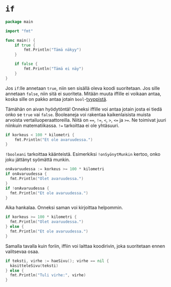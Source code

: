 # `if`

```Go
package main

import "fmt"

func main() {
	if true {
		fmt.Println("Tämä näkyy")
	}

	if false {
		fmt.Println("Tämä ei näy")
	}
}

```

Jos `if`:lle annetaan `true`, niin sen sisällä oleva koodi suoritetaan. Jos sille annetaan `false`, niin sitä ei suoriteta. Mitään muuta iffille ei voikaan antaa, koska sille on pakko antaa jotain `bool`-[tyyppistä](tyypit.md).

Tämähän on aivan hyödytöntä! Onneksi iffille voi antaa jotain josta ei tiedä onko se `true` vai `false`. Booleaneja voi rakentaa kaikenlaisista muista arvoista vertailuoperaattoreilla. Niitä on `==`, `!=`, `<`, `>`, `<=` ja `>=`. Ne toimivat juuri niinkuin matematiikassa. `!=` tarkoittaa ei ole yhtäsuuri.

```Go
if korkeus < 100 * kilometri {
	fmt.Println("Et ole avaruudessa.")
}
```

`!booleani` tarkoittaa käänteistä. Esimerkiksi `!onSyönytMunkin` kertoo, onko joku jättänyt syömättä munkin.

```Go
onAvaruudessa := korkeus >= 100 * kilometri
if onAvaruudessa {
  fmt.Println("Olet avaruudessa.")
}
if !onAvaruudessa {
  fmt.Println("Et ole avaruudessa.")
}
```

Aika hankalaa. Onneksi saman voi kirjoittaa helpommin.

```Go
if korkeus >= 100 * kilometri {
  fmt.Println("Olet avaruudessa.")
} else {
  fmt.Println("Et ole avaruudessa.")
}
```

Samalla tavalla kuin foriin, iffiin voi laittaa koodirivin, joka suoritetaan ennen valitsevaa osaa.

```Go
if teksti, virhe := haeSivu(); virhe == nil {
  käsitteleSivu(teksti)
} else {
  fmt.Println("Tuli virhe:", virhe)
}
```
